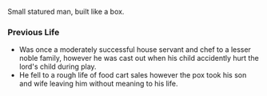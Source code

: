 Small statured man, built like a box. 


### Previous Life
- Was once a moderately successful house servant and chef to a lesser noble family, however he was cast out when his child accidently hurt the lord's child during play. 
- He fell to a rough life of food cart sales however the pox took his son and wife leaving him without meaning to his life.